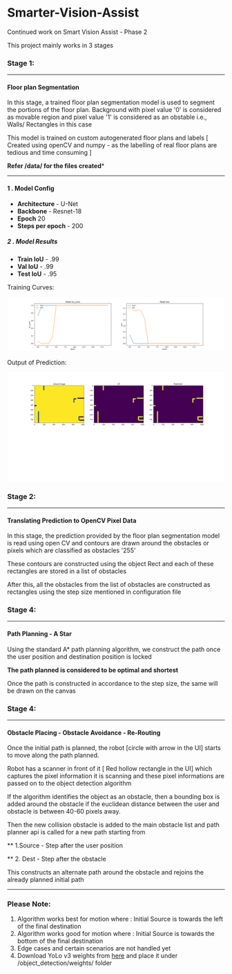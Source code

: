 # Smarter-Vision-Assist
Continued work on Smart Vision Assist - Phase 2

This project mainly works in 3 stages

### Stage 1:
___
#### Floor plan Segmentation</b>

In this stage, a trained floor plan segmentation model is used to segment the portions of the floor plan. Background with pixel value '0' is 
considered as movable region and pixel value '1' is considered as an obstable i.e., Walls/ Rectangles in this case

This model is trained on custom autogenerated floor plans and labels 
[ Created using openCV and numpy - as the labelling of real floor plans are tedious and
time consuming ]

**Refer /data/ for the files created***
___
#### 1 . Model Config

* <b>Architecture</b>  - U-Net
* <b>Backbone</b>  - Resnet-18
* <b>Epoch</b>  20
* <b>Steps per epoch</b>  - 200

##### 2 . Model Results
* <b>Train IoU</b>  - .99
* <b>Val IoU</b>  - .99
* <b>Test IoU</b>  - .95

Training Curves:

![](output/model_resnet18_training_graph.png)

Output of Prediction:

![](output/model_output_44.png)


### Stage 2:
___
#### Translating Prediction to OpenCV Pixel Data</b>

In this stage, the prediction provided by the floor plan segmentation model
is read using open CV and contours are drawn around the obstacles or pixels which are
classified as obstacles '255'

These contours are constructed using the object Rect
and each of these rectangles are stored in a list of obstacles

After this, all the obstacles from the list of obstacles are constructed as rectangles 
using the step size mentioned in configuration file

### Stage 4:
___
#### Path Planning - A Star</b>

Using the standard A* path planning algorithm, we construct the path once the 
user position and destination position is locked

<b>The path planned is considered to be optimal and shortest</b>

Once the path is constructed in accordance to the step size, the same will be drawn on the canvas


### Stage 4:
___
#### Obstacle Placing - Obstacle Avoidance - Re-Routing</b>

Once the initial path is planned, the robot [circle with arrow in the UI] starts to move along
the path planned.

Robot has a scanner in front of it [ Red hollow rectangle in the UI] which captures the 
pixel information it is scanning and these pixel informations are passed on to the object detection algorithm

If the algorithm identifies the object as an obstacle, then a bounding box is added around the obstacle
if the euclidean distance between the user and obstacle is between 40-60 pixels away.

Then the new collision obstacle is added to the main obstacle list and path planner api is called
for a new path starting from 

** 1.Source - Step after the user position

** 2. Dest - Step after the obstacle

This constructs an alternate path around the obstacle and rejoins the already planned 
initial path

___
### Please Note:

1. Algorithm works best for motion where : Initial Source is towards the left of the final destination
2. Algorithm works good for motion where : Initial Source is towards the bottom of the final destination
3. Edge cases and certain scenarios are not handled yet
4. Download YoLo v3 weights from <a href="https://pjreddie.com/media/files/yolov3.weights">here</a> and place it under /object_detection/weights/ folder

                

